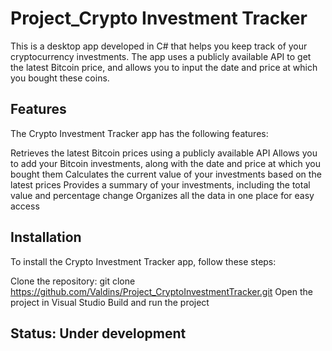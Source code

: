 # Project_Crypto Investment Tracker
This is a desktop app developed in C# that helps you keep track of your cryptocurrency investments. The app uses a publicly available API to get the latest Bitcoin price,
and allows you to input the date and price at which you bought these coins.

## Features
The Crypto Investment Tracker app has the following features:

Retrieves the latest Bitcoin prices using a publicly available API
Allows you to add your Bitcoin investments, along with the date and price at which you bought them
Calculates the current value of your investments based on the latest prices
Provides a summary of your investments, including the total value and percentage change
Organizes all the data in one place for easy access

## Installation
To install the Crypto Investment Tracker app, follow these steps:

Clone the repository: git clone https://github.com/Valdins/Project_CryptoInvestmentTracker.git
Open the project in Visual Studio
Build and run the project

## Status: Under development
